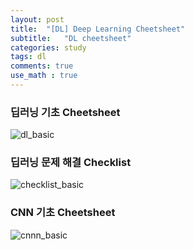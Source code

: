 ```yaml
---
layout: post
title:  "[DL] Deep Learning Cheetsheet"
subtitle:   "DL cheetsheet"
categories: study
tags: dl
comments: true
use_math : true
---
```

### 딥러닝 기초 Cheetsheet
![dl_basic](https://user-images.githubusercontent.com/35513025/76681712-454c0380-6639-11ea-8f9a-98ec8b3d1496.jpg)

### 딥러닝 문제 해결 Checklist
![checklist_basic](https://user-images.githubusercontent.com/35513025/76681737-7b898300-6639-11ea-8242-74106b3e5ba6.jpg)


### CNN 기초 Cheetsheet
![cnnn_basic](https://user-images.githubusercontent.com/35513025/76681738-86dcae80-6639-11ea-940e-adf1faf11381.jpg)


